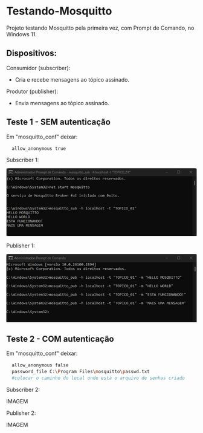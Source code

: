# Testando-Mosquitto
Projeto testando Mosquitto pela primeira vez, com Prompt de Comando, no Windows 11.

## Dispositivos:

  Consumidor (subscriber):
  - Cria e recebe mensagens ao tópico assinado.
  
  Produtor (publisher):
  - Envia mensagens ao tópico assinado.

## Teste 1 - SEM autenticação

  Em "mosquitto_conf" deixar:
  
  ```bash
    allow_anonymous true
  ```
 
  Subscriber 1:
  
  ![image](https://github.com/Camila-Barros/Testando-Mosquitto/blob/main/subscriber1.png)
  
  Publisher 1:
  
  ![image](https://github.com/Camila-Barros/Testando-Mosquitto/blob/main/publisher1.png)



## Teste 2 - COM autenticação

Em "mosquitto_conf" deixar:

  ```bash
    allow_anonymous false
    password_file C:\Program Files\mosquitto\passwd.txt
    #colocar o caminho do local onde está o arquivo de senhas criado
  ```

  Subscriber 2:
  
  IMAGEM
  
  Publisher 2:
  
  IMAGEM
